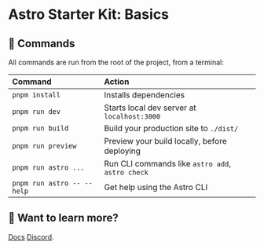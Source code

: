 # Astro Starter Kit: Basics

## 🧞 Commands

All commands are run from the root of the project, from a terminal:

| Command                   | Action                                           |
| :------------------------ | :----------------------------------------------- |
| `pnpm install`             | Installs dependencies                            |
| `pnpm run dev`             | Starts local dev server at `localhost:3000`      |
| `pnpm run build`           | Build your production site to `./dist/`          |
| `pnpm run preview`         | Preview your build locally, before deploying     |
| `pnpm run astro ...`       | Run CLI commands like `astro add`, `astro check` |
| `pnpm run astro -- --help` | Get help using the Astro CLI                     |

## 👀 Want to learn more?

[Docs](https://docs.astro.build)
[Discord](https://astro.build/chat).
